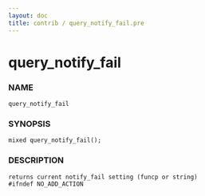 ```yaml
---
layout: doc
title: contrib / query_notify_fail.pre
---
```

# query_notify_fail

### NAME

    query_notify_fail

### SYNOPSIS

    mixed query_notify_fail();

### DESCRIPTION

    returns current notify_fail setting (funcp or string)
    #ifndef NO_ADD_ACTION

